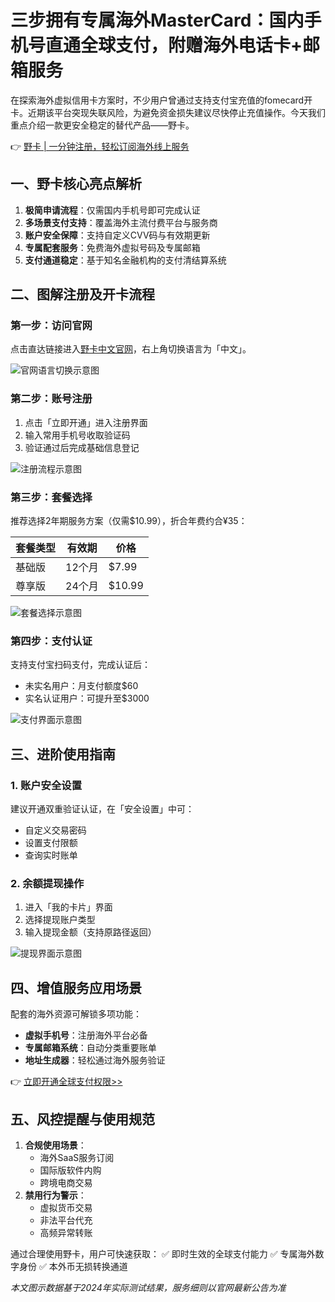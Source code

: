 # 三步拥有专属海外MasterCard：国内手机号直通全球支付，附赠海外电话卡+邮箱服务

在探索海外虚拟信用卡方案时，不少用户曾通过支持支付宝充值的fomecard开卡。近期该平台突现失联风险，为避免资金损失建议尽快停止充值操作。今天我们重点介绍一款更安全稳定的替代产品——野卡。

👉 [野卡 | 一分钟注册，轻松订阅海外线上服务](https://bbtdd.com/yeka)

## 一、野卡核心亮点解析
1. **极简申请流程**：仅需国内手机号即可完成认证
2. **多场景支付支持**：覆盖海外主流付费平台与服务商
3. **账户安全保障**：支持自定义CVV码与有效期更新
4. **专属配套服务**：免费海外虚拟号码及专属邮箱
5. **支付通道稳定**：基于知名金融机构的支付清结算系统

## 二、图解注册及开卡流程
### 第一步：访问官网
点击直达链接进入[野卡中文官网](https://bbtdd.com/yeka)，右上角切换语言为「中文」。

![官网语言切换示意图](图片地址)

### 第二步：账号注册
1. 点击「立即开通」进入注册界面
2. 输入常用手机号收取验证码
3. 验证通过后完成基础信息登记

![注册流程示意图](图片地址)

### 第三步：套餐选择
推荐选择2年期服务方案（仅需$10.99），折合年费约合¥35：

| 套餐类型 | 有效期   | 价格       |
|----------|----------|------------|
| 基础版   | 12个月   | $7.99      |
| 尊享版   | 24个月   | $10.99     |

![套餐选择示意图](图片地址)

### 第四步：支付认证
支持支付宝扫码支付，完成认证后：
- 未实名用户：月支付额度$60
- 实名认证用户：可提升至$3000

![支付界面示意图](图片地址)

## 三、进阶使用指南
### 1. 账户安全设置
建议开通双重验证认证，在「安全设置」中可：
- 自定义交易密码
- 设置支付限额
- 查询实时账单

### 2. 余额提现操作
1. 进入「我的卡片」界面
2. 选择提现账户类型
3. 输入提现金额（支持原路径返回）

![提现界面示意图](图片地址)

## 四、增值服务应用场景
配套的海外资源可解锁多项功能：
- **虚拟手机号**：注册海外平台必备
- **专属邮箱系统**：自动分类重要账单
- **地址生成器**：轻松通过海外服务验证

👉 [立即开通全球支付权限>>](https://bbtdd.com/yeka)

## 五、风控提醒与使用规范
1. **合规使用场景**：
   - 海外SaaS服务订阅
   - 国际版软件内购
   - 跨境电商交易
2. **禁用行为警示**：
   - 虚拟货币交易
   - 非法平台代充
   - 高频异常转账

通过合理使用野卡，用户可快速获取：
✅ 即时生效的全球支付能力
✅ 专属海外数字身份
✅ 本外币无损转换通道

*本文图示数据基于2024年实际测试结果，服务细则以官网最新公告为准*